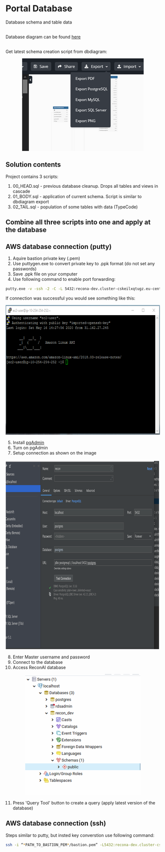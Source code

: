 # Portal Database
Database schema and table data<br><br>

Database diagram can be found [here](https://dbdiagram.io/d/5ebafd9239d18f5553ff19bc)<br><br>

Get latest schema creation script from dbdiagram:<br>
<p align="center">
  <img src="images/dbdiagram_export.png" height="302" width="397" title="get export script"/>
</p>

## Solution contents
Project contains 3 scripts:
1. 00_HEAD.sql - previous database cleanup. Drops all tables and views in cascade
2. 01_BODY.sql - application of current schema. Script is similar to dbdiagram export
3. 02_TAIL.sql - population of some tables with data (TypeCode)

## Combine all three scripts into one and apply at the database

## AWS database connection (putty)

1. Aquire bastion private key (.pem)
2. Use puttygen.exe to convert private key to .ppk format (do not set any passwords)
3. Save .ppk file on your computer
4. Use following command to enable port forwarding:
```sh
putty.exe -v -ssh -2 -C -L 5432:recona-dev.cluster-cskeilxqtugz.eu-central-1.rds.amazonaws.com:5432 ec2-user@ec2-3-127-205-242.eu-central-1.compute.amazonaws.com -i *PATH_TO_PPK_FILE*/bastion.ppk
```
If connection was successful you would see something like this:<br>
<p align="center">
  <img src="images/portForwardingSuccess.png" height="423" width="664" title="get export script"/>
</p>

5. Install [pgAdmin](https://www.pgadmin.org/)
6. Turn on pgAdmin
7. Setup connection as shown on the image
<p align="center">
  <img src="images/pgAdminSettings.png" height="618" width="966" title="pgAdmin settings"/>
</p>

8. Enter Master username and password
9. Connect to the database
10. Access ReconAI database
<p align="center">
  <img src="images/pgAdminSchema.png" height="394" width="376" title="pgAdmin schema"/>
</p>

11. Press 'Query Tool' button to create a query (apply latest version of the database)

## AWS database connection (ssh)

Steps similar to putty, but insted key converstion use following command:
```sh
ssh -i “*PATH_TO_BASTION_PEM*/bastion.pem” -L5432:recona-dev.cluster-cskeilxqtugz.eu-central-1.rds.amazonaws.com:5432 ec2-user@ec2-3-127-205-242.eu-central-1.compute.amazonaws.com
```
